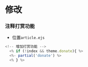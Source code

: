 # 修改

### 注释打赏功能

* 位置`article.ejs`

```javascript
<!-- 增加打赏功能 -->
  <% if (!index && theme.donate){ %>
  <%- partial('donate') %>
  <% } %>
```